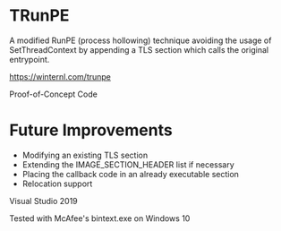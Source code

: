 # TRunPE
A modified RunPE (process hollowing) technique avoiding the usage of SetThreadContext by appending a TLS section which calls the original entrypoint.

https://winternl.com/trunpe

Proof-of-Concept Code

# Future Improvements
* Modifying an existing TLS section
* Extending the IMAGE_SECTION_HEADER list if necessary
* Placing the callback code in an already executable section
* Relocation support

Visual Studio 2019

Tested with McAfee's bintext.exe on Windows 10
